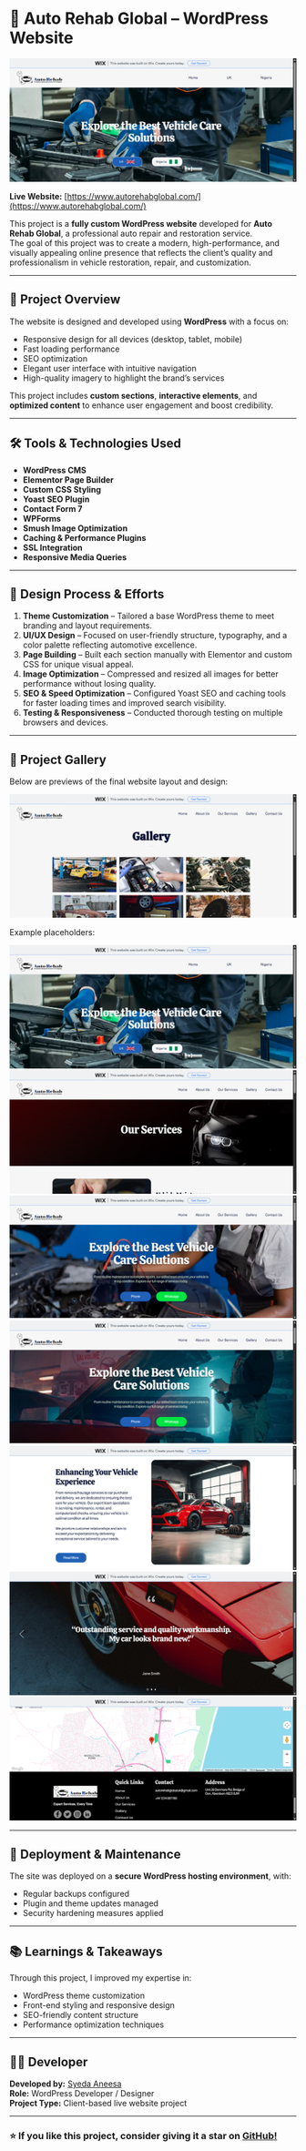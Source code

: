 # 🚗 Auto Rehab Global – WordPress Website

![Auto Rehab Global Screenshot 2](https://github.com/Syedaaneesa/Auto-Rehab/blob/main/Home-Auto-Rehab-Globals-10-07-2025_10_58_PM.png)

**Live Website:** [https://www.autorehabglobal.com/](https://www.autorehabglobal.com/)

This project is a **fully custom WordPress website** developed for **Auto Rehab Global**, a professional auto repair and restoration service.  
The goal of this project was to create a modern, high-performance, and visually appealing online presence that reflects the client’s quality and professionalism in vehicle restoration, repair, and customization.

---

## 🧩 Project Overview

The website is designed and developed using **WordPress** with a focus on:
- Responsive design for all devices (desktop, tablet, mobile)
- Fast loading performance
- SEO optimization
- Elegant user interface with intuitive navigation
- High-quality imagery to highlight the brand’s services

This project includes **custom sections**, **interactive elements**, and **optimized content** to enhance user engagement and boost credibility.

---

## 🛠️ Tools & Technologies Used

- **WordPress CMS**
- **Elementor Page Builder**
- **Custom CSS Styling**
- **Yoast SEO Plugin**
- **Contact Form 7**
- **WPForms**
- **Smush Image Optimization**
- **Caching & Performance Plugins**
- **SSL Integration**
- **Responsive Media Queries**

---

## 🎨 Design Process & Efforts

1. **Theme Customization** – Tailored a base WordPress theme to meet branding and layout requirements.  
2. **UI/UX Design** – Focused on user-friendly structure, typography, and a color palette reflecting automotive excellence.  
3. **Page Building** – Built each section manually with Elementor and custom CSS for unique visual appeal.  
4. **Image Optimization** – Compressed and resized all images for better performance without losing quality.  
5. **SEO & Speed Optimization** – Configured Yoast SEO and caching tools for faster loading times and improved search visibility.  
6. **Testing & Responsiveness** – Conducted thorough testing on multiple browsers and devices.  

---

## 📸 Project Gallery

Below are previews of the final website layout and design:

![Auto Rehab Global Screenshot 1](https://github.com/Syedaaneesa/Auto-Rehab/blob/main/Gallery-Auto-Rehab-Globals-10-07-2025_11_01_PM.png)

Example placeholders:

![Auto Rehab Global Screenshot 2](https://github.com/Syedaaneesa/Auto-Rehab/blob/main/Home-Auto-Rehab-Globals-10-07-2025_10_58_PM.png)
![Auto Rehab Global Screenshot 3](https://github.com/Syedaaneesa/Auto-Rehab/blob/main/Our-Services-Auto-Rehab-Globals-10-07-2025_11_02_PM.png)
![Auto Rehab Global Screenshot 4](https://github.com/Syedaaneesa/Auto-Rehab/blob/main/ng-Auto-Rehab-Globals-10-07-2025_11_01_PM.png)
![Auto Rehab Global Screenshot 5](https://github.com/Syedaaneesa/Auto-Rehab/blob/main/uk-Auto-Rehab-Globals-10-07-2025_10_59_PM.png)
![Auto Rehab Global Screenshot 6](https://github.com/Syedaaneesa/Auto-Rehab/blob/main/uk-Auto-Rehab-Globals-10-07-2025_10_59_PMs.png)
![Auto Rehab Global Screenshot 7](https://github.com/Syedaaneesa/Auto-Rehab/blob/main/uk-Auto-Rehab-Globals-10-07-2025_11_00_PM.png)
![Auto Rehab Global Screenshot 8](https://github.com/Syedaaneesa/Auto-Rehab/blob/main/uk-Auto-Rehab-Globals-10-07-2025_11_00_PMsa.png)

---

## 🚀 Deployment & Maintenance

The site was deployed on a **secure WordPress hosting environment**, with:
- Regular backups configured
- Plugin and theme updates managed
- Security hardening measures applied

---

## 📚 Learnings & Takeaways

Through this project, I improved my expertise in:
- WordPress theme customization
- Front-end styling and responsive design
- SEO-friendly content structure
- Performance optimization techniques

---

## 👩‍💻 Developer

**Developed by:** [Syeda Aneesa](https://github.com/Syedaaneesa)  
**Role:** WordPress Developer / Designer  
**Project Type:** Client-based live website project  

---

### ⭐ If you like this project, consider giving it a star on [GitHub!](https://github.com/Syedaaneesa/Auto-Rehab)
